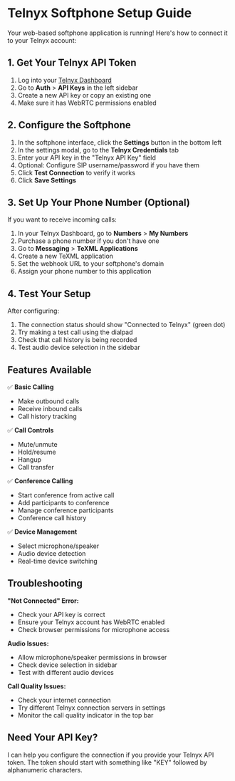 # Telnyx Softphone Setup Guide

Your web-based softphone application is running! Here's how to connect it to your Telnyx account:

## 1. Get Your Telnyx API Token

1. Log into your [Telnyx Dashboard](https://portal.telnyx.com/)
2. Go to **Auth** > **API Keys** in the left sidebar
3. Create a new API key or copy an existing one
4. Make sure it has WebRTC permissions enabled

## 2. Configure the Softphone

1. In the softphone interface, click the **Settings** button in the bottom left
2. In the settings modal, go to the **Telnyx Credentials** tab
3. Enter your API key in the "Telnyx API Key" field
4. Optional: Configure SIP username/password if you have them
5. Click **Test Connection** to verify it works
6. Click **Save Settings**

## 3. Set Up Your Phone Number (Optional)

If you want to receive incoming calls:

1. In your Telnyx Dashboard, go to **Numbers** > **My Numbers**
2. Purchase a phone number if you don't have one
3. Go to **Messaging** > **TeXML Applications**
4. Create a new TeXML application
5. Set the webhook URL to your softphone's domain
6. Assign your phone number to this application

## 4. Test Your Setup

After configuring:

1. The connection status should show "Connected to Telnyx" (green dot)
2. Try making a test call using the dialpad
3. Check that call history is being recorded
4. Test audio device selection in the sidebar

## Features Available

✅ **Basic Calling**
- Make outbound calls
- Receive inbound calls
- Call history tracking

✅ **Call Controls**
- Mute/unmute
- Hold/resume
- Hangup
- Call transfer

✅ **Conference Calling**
- Start conference from active call
- Add participants to conference
- Manage conference participants
- Conference call history

✅ **Device Management**
- Select microphone/speaker
- Audio device detection
- Real-time device switching

## Troubleshooting

**"Not Connected" Error:**
- Check your API key is correct
- Ensure your Telnyx account has WebRTC enabled
- Check browser permissions for microphone access

**Audio Issues:**
- Allow microphone/speaker permissions in browser
- Check device selection in sidebar
- Test with different audio devices

**Call Quality Issues:**
- Check your internet connection
- Try different Telnyx connection servers in settings
- Monitor the call quality indicator in the top bar

## Need Your API Key?

I can help you configure the connection if you provide your Telnyx API token. The token should start with something like "KEY" followed by alphanumeric characters.